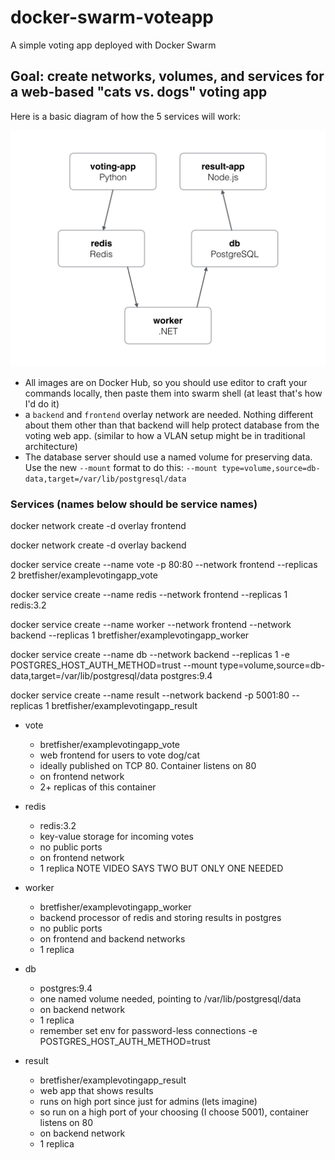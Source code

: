 # docker-swarm-voteapp
A simple voting app deployed with Docker Swarm 

## Goal: create networks, volumes, and services for a web-based "cats vs. dogs" voting app

Here is a basic diagram of how the 5 services will work:

![diagram](https://github.com/tonoamador/docker-swarm-voteapp/blob/main/architecture.png)

- All images are on Docker Hub, so you should use editor to craft your commands locally,
then paste them into swarm shell (at least that's how I'd do it)
- a `backend` and `frontend` overlay network are needed.
Nothing different about them other than that backend will help protect database from the voting web app.
(similar to how a VLAN setup might be in traditional architecture)
- The database server should use a named volume for preserving data.
Use the new `--mount` format to do this: `--mount type=volume,source=db-data,target=/var/lib/postgresql/data`

### Services (names below should be service names)

docker network create -d overlay frontend

docker network create -d overlay backend

docker service create --name vote -p 80:80 --network frontend --replicas 2 bretfisher/examplevotingapp_vote

docker service create --name redis --network frontend --replicas 1 redis:3.2

docker service create --name worker --network frontend --network backend --replicas 1 bretfisher/examplevotingapp_worker

docker service create --name db --network backend --replicas 1 -e POSTGRES_HOST_AUTH_METHOD=trust --mount type=volume,source=db-data,target=/var/lib/postgresql/data postgres:9.4


docker service create --name result --network backend -p 5001:80 --replicas 1 bretfisher/examplevotingapp_result


- vote
  - bretfisher/examplevotingapp_vote
  - web frontend for users to vote dog/cat
  - ideally published on TCP 80. Container listens on 80
  - on frontend network
  - 2+ replicas of this container

- redis
  - redis:3.2
  - key-value storage for incoming votes
  - no public ports
  - on frontend network
  - 1 replica NOTE VIDEO SAYS TWO BUT ONLY ONE NEEDED

- worker
  - bretfisher/examplevotingapp_worker
  - backend processor of redis and storing results in postgres
  - no public ports
  - on frontend and backend networks
  - 1 replica

- db
  - postgres:9.4
  - one named volume needed, pointing to /var/lib/postgresql/data
  - on backend network
  - 1 replica
  - remember set env for password-less connections -e POSTGRES_HOST_AUTH_METHOD=trust

- result
  - bretfisher/examplevotingapp_result
  - web app that shows results
  - runs on high port since just for admins (lets imagine)
  - so run on a high port of your choosing (I choose 5001), container listens on 80
  - on backend network
  - 1 replica
